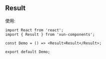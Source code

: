 ## Result

使用:

```tsx
import React from 'react';
import { Result } from 'xun-components';

const Demo = () => <Result>Result</Result>;

export default Demo;
```

